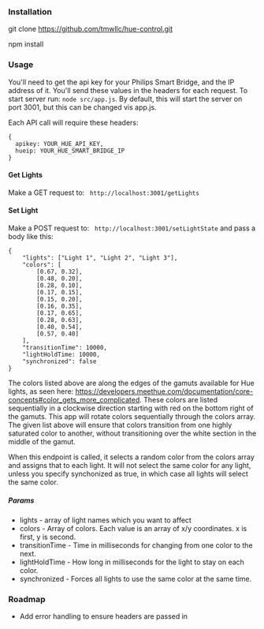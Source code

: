 ### Installation
git clone https://github.com/tmwllc/hue-control.git

npm install

### Usage
You'll need to get the api key for your Philips Smart Bridge, and the IP address of it. You'll send these values in the headers for each request. To start server run:
```node src/app.js```. By default, this will start the server on port 3001, but this can be changed vis app.js. 

Each API call will require these headers:
```
{
  apikey: YOUR_HUE_API_KEY,
  hueip: YOUR_HUE_SMART_BRIDGE_IP
}
```

#### Get Lights
Make a GET request to:
``` http://localhost:3001/getLights```

#### Set Light 
Make a POST request to:
``` http://localhost:3001/setLightState``` and pass a body like this:
```
{
    "lights": ["Light 1", "Light 2", "Light 3"],
    "colors": [
        [0.67, 0.32],
        [0.48, 0.20],
        [0.28, 0.10],
        [0.17, 0.15],
        [0.15, 0.20],
        [0.16, 0.35],
        [0.17, 0.65],
        [0.28, 0.63],
        [0.40, 0.54],
        [0.57, 0.40]
    ],
    "transitionTime": 10000,
    "lightHoldTime: 10000,
    "synchronized": false
}
```
The colors listed above are along the edges of the gamuts available for Hue lights, as seen here: https://developers.meethue.com/documentation/core-concepts#color_gets_more_complicated. These colors are listed sequentially in a clockwise direction starting with red on the bottom right of the gamuts. This app will rotate colors sequentially through the colors array. The given list above will ensure that colors transition from one highly saturated color to another, without transitioning over the white section in the middle of the gamut.

When this endpoint is called, it selects a random color from the colors array and assigns that to each light. It will not select the same color for any light, unless you specify synchonized as true, in which case all lights will select the same color.

##### Params
- lights - array of light names which you want to affect
- colors - Array of colors. Each value is an array of x/y coordinates. x is first, y is second.
- transitionTime - Time in milliseconds for changing from one color to the next.
- lightHoldTime - How long in milliseconds for the light to stay on each color.
- synchronized - Forces all lights to use the same color at the same time.

### Roadmap
- Add error handling to ensure headers are passed in
